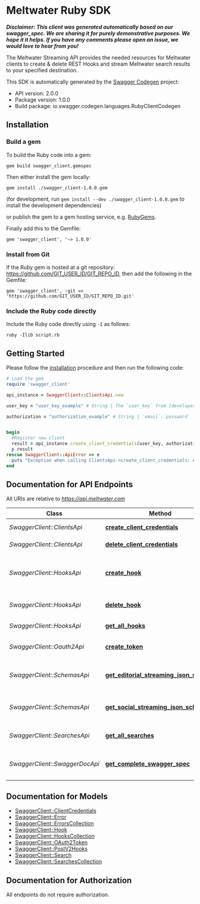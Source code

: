 # Meltwater Ruby SDK

_**Disclaimer: This client was generated automatically based on our swagger_spec. We are sharing it for purely demonstrative purposes. We hope it it helps. If you have any comments please open an issue, we would love to hear from you!**_

The Meltwater Streaming API provides the needed resources for Meltwater clients to create & delete REST Hooks and stream Meltwater search results to your specified destination.

This SDK is automatically generated by the [Swagger Codegen](https://github.com/swagger-api/swagger-codegen) project:

- API version: 2.0.0
- Package version: 1.0.0
- Build package: io.swagger.codegen.languages.RubyClientCodegen

## Installation

### Build a gem

To build the Ruby code into a gem:

```shell
gem build swagger_client.gemspec
```

Then either install the gem locally:

```shell
gem install ./swagger_client-1.0.0.gem
```
(for development, run `gem install --dev ./swagger_client-1.0.0.gem` to install the development dependencies)

or publish the gem to a gem hosting service, e.g. [RubyGems](https://rubygems.org/).

Finally add this to the Gemfile:

    gem 'swagger_client', '~> 1.0.0'

### Install from Git

If the Ruby gem is hosted at a git repository: https://github.com/GIT_USER_ID/GIT_REPO_ID, then add the following in the Gemfile:

    gem 'swagger_client', :git => 'https://github.com/GIT_USER_ID/GIT_REPO_ID.git'

### Include the Ruby code directly

Include the Ruby code directly using `-I` as follows:

```shell
ruby -Ilib script.rb
```

## Getting Started

Please follow the [installation](#installation) procedure and then run the following code:
```ruby
# Load the gem
require 'swagger_client'

api_instance = SwaggerClient::ClientsApi.new

user_key = "user_key_example" # String | The `user_key` from [developer.meltwater.com](https://developer.meltwater.com/admin/applications/).

authorization = "authorization_example" # String | `email`:`password`    Basic Auth (RFC2617) credentials. Must contain the realm `Basic` followed by a  Base64-encoded `email`:`password` pair using your Meltwater credentials.    #### Example:        Basic bXlfZW1haWxAZXhhbXJzZWNyZXQ=


begin
  #Register new client
  result = api_instance.create_client_credentials(user_key, authorization)
  p result
rescue SwaggerClient::ApiError => e
  puts "Exception when calling ClientsApi->create_client_credentials: #{e}"
end

```

## Documentation for API Endpoints

All URIs are relative to *https://api.meltwater.com*

Class | Method | HTTP request | Description
------------ | ------------- | ------------- | -------------
*SwaggerClient::ClientsApi* | [**create_client_credentials**](docs/ClientsApi.md#create_client_credentials) | **POST** /v2/clients | Register new client
*SwaggerClient::ClientsApi* | [**delete_client_credentials**](docs/ClientsApi.md#delete_client_credentials) | **DELETE** /v2/clients/{client_id} | Delete client.
*SwaggerClient::HooksApi* | [**create_hook**](docs/HooksApi.md#create_hook) | **POST** /v2/hooks | Creates a hook for one of your predefined searches.
*SwaggerClient::HooksApi* | [**delete_hook**](docs/HooksApi.md#delete_hook) | **DELETE** /v2/hooks/{hook_id} | Delete an existing hook.
*SwaggerClient::HooksApi* | [**get_all_hooks**](docs/HooksApi.md#get_all_hooks) | **GET** /v2/hooks | List all hooks.
*SwaggerClient::Oauth2Api* | [**create_token**](docs/Oauth2Api.md#create_token) | **POST** /oauth2/token | Create an access token
*SwaggerClient::SchemasApi* | [**get_editorial_streaming_json_schema**](docs/SchemasApi.md#get_editorial_streaming_json_schema) | **GET** /v2/schemas/editorial_streaming.json | Editorial Streaming JSON schema
*SwaggerClient::SchemasApi* | [**get_social_streaming_json_schema**](docs/SchemasApi.md#get_social_streaming_json_schema) | **GET** /v2/schemas/social_streaming.json | Social Streaming JSON schema
*SwaggerClient::SearchesApi* | [**get_all_searches**](docs/SearchesApi.md#get_all_searches) | **GET** /v2/searches | List your saved searches.
*SwaggerClient::SwaggerDocApi* | [**get_complete_swagger_spec**](docs/SwaggerDocApi.md#get_complete_swagger_spec) | **GET** /v2/swagger_doc | Meltwater API Swagger Spec


## Documentation for Models

 - [SwaggerClient::ClientCredentials](docs/ClientCredentials.md)
 - [SwaggerClient::Error](docs/Error.md)
 - [SwaggerClient::ErrorsCollection](docs/ErrorsCollection.md)
 - [SwaggerClient::Hook](docs/Hook.md)
 - [SwaggerClient::HooksCollection](docs/HooksCollection.md)
 - [SwaggerClient::OAuth2Token](docs/OAuth2Token.md)
 - [SwaggerClient::PostV2Hooks](docs/PostV2Hooks.md)
 - [SwaggerClient::Search](docs/Search.md)
 - [SwaggerClient::SearchesCollection](docs/SearchesCollection.md)


## Documentation for Authorization

 All endpoints do not require authorization.
